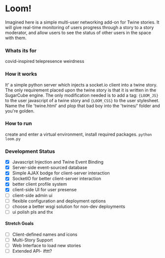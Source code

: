Loom! 
=====

Imagined here is a simple multi-user networking add-on for Twine stories.
It will give real-time monitoring of users progress through a story to a story moderator,
and allow users to see the status of other users in the space with them.

### Whats its for
covid-inspired telepresence weirdness 

### How it works
It' a simple python server which injects a socket.io client into a twine story. 
The only requirement placed upon the twine story is that it is written in the SugarCube engine. 
The only modification needed is to add a tag: `{LOOM_JS}` to the user javascript of a twine story and `{LOOM_CSS}` to the user stylesheet.
Name the file 'twine.html' and plop that bad boy into the 'twines/' folder and you're golden. 


### How to run

create and enter a virtual environment, install required packages. 
`python loom.py`


### Development Status

- [X] Javascript Injection and Twine Event Binding
- [X] Server-side event-sourced database
- [X] Simple AJAX bodge for client-server interaction 
- [X] SocketIO for better client-server interaction
- [X] better client profile system
- [X] client-side UI for user presense
- [ ] client-side admin ui 
- [ ] flexible configuration and deployment options 
- [ ] choose a better wsgi solution for non-dev deployments
- [ ] ui polish pls and thx

#### Stretch Goals

- [ ] Client-defined names and icons
- [ ] Multi-Story Support
- [ ] Web Interface to load new stories
- [ ] Extended API- ifttt? 